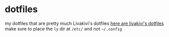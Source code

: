 # dotfiles
my dotfiles that are pretty much Livakivi's dotfiles
[here are livakivi's dotfiles](https://github.com/Livakivi/config-files/)
make sure to place the `ly` dir at `/etc/` and not `~/.config`
